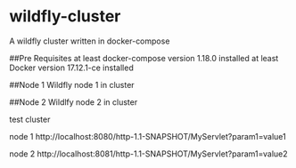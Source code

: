 # wildfly-cluster
A wildfly cluster written in docker-compose

##Pre Requisites
at least docker-compose version 1.18.0 installed
at least Docker version 17.12.1-ce installed

##Node 1
Wildfly node 1 in cluster

##Node 2
Wildlfy node 2 in cluster


test cluster

node 1
http://localhost:8080/http-1.1-SNAPSHOT/MyServlet?param1=value1

node 2
http://localhost:8081/http-1.1-SNAPSHOT/MyServlet?param1=value2
